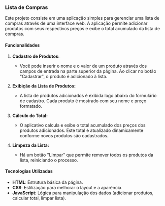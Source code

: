 ### Lista de Compras

Este projeto consiste em uma aplicação simples para gerenciar uma lista de compras através de uma interface web. A aplicação permite adicionar produtos com seus respectivos preços e exibe o total acumulado da lista de compras.

#### Funcionalidades

1. **Cadastro de Produtos:**
   - Você pode inserir o nome e o valor de um produto através dos campos de entrada na parte superior da página. Ao clicar no botão "Cadastrar", o produto é adicionado à lista.

2. **Exibição da Lista de Produtos:**
   - A lista de produtos adicionados é exibida logo abaixo do formulário de cadastro. Cada produto é mostrado com seu nome e preço formatado.

3. **Cálculo do Total:**
   - O aplicativo calcula e exibe o total acumulado dos preços dos produtos adicionados. Este total é atualizado dinamicamente conforme novos produtos são cadastrados.

4. **Limpeza da Lista:**
   - Há um botão "Limpar" que permite remover todos os produtos da lista, reiniciando o processo.

#### Tecnologias Utilizadas

- **HTML**: Estrutura básica da página.
- **CSS**: Estilização para melhorar o layout e a aparência.
- **JavaScript**: Lógica para manipulação dos dados (adicionar produtos, calcular total, limpar lista).
